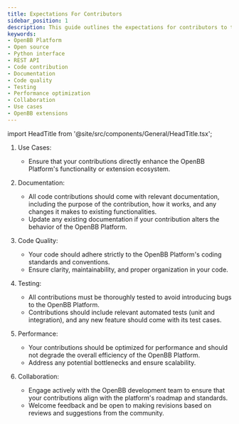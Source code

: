 ```yaml
---
title: Expectations For Contributors
sidebar_position: 1
description: This guide outlines the expectations for contributors to the OpenBB Platform. It covers aspects such as use cases, documentation, code quality, testing, performance, and collaboration. Whether you're enhancing functionality, building extensions, or contributing code.
keywords:
- OpenBB Platform
- Open source
- Python interface
- REST API
- Code contribution
- Documentation
- Code quality
- Testing
- Performance optimization
- Collaboration
- Use cases
- OpenBB extensions
---
```


import HeadTitle from '@site/src/components/General/HeadTitle.tsx';

<HeadTitle title="Expectations For Contributors - Contributor Guidelines - Contributing | OpenBB Platform Docs" />

1. Use Cases:
   - Ensure that your contributions directly enhance the OpenBB Platform's functionality or extension ecosystem.

2. Documentation:
   - All code contributions should come with relevant documentation, including the purpose of the contribution, how it works, and any changes it makes to existing functionalities.
   - Update any existing documentation if your contribution alters the behavior of the OpenBB Platform.

3. Code Quality:
   - Your code should adhere strictly to the OpenBB Platform's coding standards and conventions.
   - Ensure clarity, maintainability, and proper organization in your code.

4. Testing:
   - All contributions must be thoroughly tested to avoid introducing bugs to the OpenBB Platform.
   - Contributions should include relevant automated tests (unit and integration), and any new feature should come with its test cases.

5. Performance:
   - Your contributions should be optimized for performance and should not degrade the overall efficiency of the OpenBB Platform.
   - Address any potential bottlenecks and ensure scalability.

6. Collaboration:
   - Engage actively with the OpenBB development team to ensure that your contributions align with the platform's roadmap and standards.
   - Welcome feedback and be open to making revisions based on reviews and suggestions from the community.